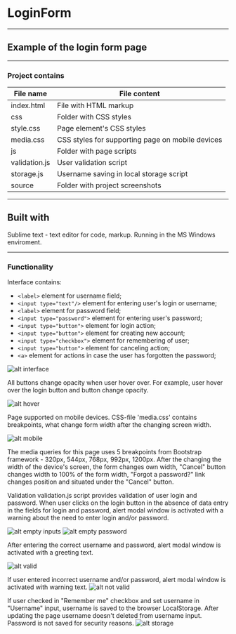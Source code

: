 # LoginForm
---------------------------------
## Example of the login form page
---------------------------------
### Project contains
 File name         |   File content
-------------------|------------------
index.html         |File with HTML markup
css                |Folder with CSS styles
   style.css       |Page element's CSS styles
   media.css       |CSS styles for supporting page on mobile devices
js                 |Folder with page scripts
   validation.js   |User validation script
   storage.js      |Username saving in local storage script
source             |Folder with project screenshots

----------------------------------------
Built with
----------------------------------------
Sublime text - text editor for code, markup. 
Running in the MS Windows enviroment.

----------------------------------------

### Functionality
Interface contains:
  - `<label>` element for username field;
  - `<input type="text"/>` element for entering user's login or username;
  - `<label>` element for password field;
  - `<input type="password">` element for entering user's password;
  - `<input type="button">` element for login action;
  - `<input type="button">` element for creating new account;
  - `<input type="checkbox">` element for remembering of user;
  - `<input type="button">` element for canceling action;
  - `<a>` element for actions in case the user has forgotten the password;
 
![alt interface](https://github.com/AlexShyshkov/LoginForm/blob/master/source/screenshots/login_form.png)

All buttons change opacity when user hover over. For example, user hover over the login button and button change opacity.

![alt hover](https://github.com/AlexShyshkov/LoginForm/blob/master/source/screenshots/hove_button.png)

Page supported on mobile devices. CSS-file 'media.css' contains breakpoints, what change form width after the changing screen width.

![alt mobile](https://github.com/AlexShyshkov/LoginForm/blob/master/source/screenshots/mobile.png)

The media queries for this page uses 5 breakpoints from Bootstrap framework - 320px, 544px, 768px, 992px, 1200px.
After the changing the width of the device's screen, the form changes own width, "Cancel" button changes width to 100% of the form width, "Forgot a password?" link changes position and situated under the "Cancel" button.

Validation
validation.js script provides validation of user login and password. 
When user clicks on the login button in the absence of data entry in the fields for login and password, alert modal window is activated with a warning about the need to enter login and/or password.

![alt empty inputs](https://github.com/AlexShyshkov/LoginForm/blob/master/source/screenshots/empty_inputs.png)
![alt empty password](https://github.com/AlexShyshkov/LoginForm/blob/master/source/screenshots/empty_password.png)

After entering the correct username and password, alert modal window is activated with a greeting text.

![alt valid](https://github.com/AlexShyshkov/LoginForm/blob/master/source/screenshots/valid_user.png)

If user entered incorrect username and/or password, alert modal window is activated with warning text.
![alt not valid](https://github.com/AlexShyshkov/LoginForm/blob/master/source/screenshots/not_valid_user.png)

If user checked in "Remember me" checkbox and set username in "Username" input, username is saved to the browser LocalStorage. After updating the page username doesn't deleted from username input. Password is not saved for security reasons.
![alt storage](https://github.com/AlexShyshkov/LoginForm/blob/master/source/screenshots/local_storage.png)
